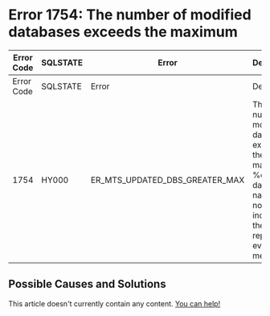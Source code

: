 
# Error 1754: The number of modified databases exceeds the maximum


| Error Code | SQLSTATE | Error | Description |
| --- | --- | --- | --- |
| Error Code | SQLSTATE | Error | Description |
| 1754 | HY000 | ER_MTS_UPDATED_DBS_GREATER_MAX | The number of modified databases exceeds the maximum %d; the database names will not be included in the replication event metadata. |




## Possible Causes and Solutions


This article doesn't currently contain any content. [You can help!](/en/writing-and-editing-knowledge-base-articles/)

